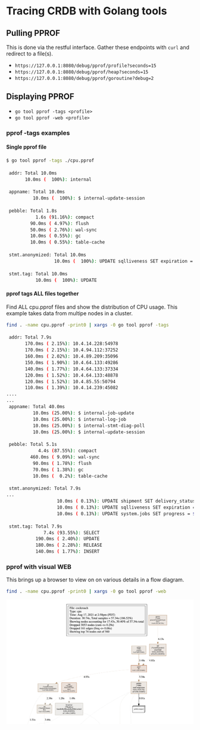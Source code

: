 # Tracing CRDB with Golang tools


## Pulling PPROF

This is done via the restful interface.  Gather these endpoints
with `curl` and redirect to a file(s).

* `https://127.0.0.1:8080/debug/pprof/profile?seconds=15`
* `https://127.0.0.1:8080/debug/pprof/heap?seconds=15`
* `https://127.0.0.1:8080/debug/pprof/goroutine?debug=2`


## Displaying PPROF 

* `go tool pprof -tags <profile>`
* `go tool pprof -web <profile>`


### pprof -tags examples


#### Single pprof file

```bash
$ go tool pprof -tags ./cpu.pprof

 addr: Total 10.0ms
       10.0ms (  100%): internal

 appname: Total 10.0ms
          10.0ms (  100%): $ internal-update-session

 pebble: Total 1.8s
           1.6s (91.16%): compact
         90.0ms ( 4.97%): flush
         50.0ms ( 2.76%): wal-sync
         10.0ms ( 0.55%): gc
         10.0ms ( 0.55%): table-cache

 stmt.anonymized: Total 10.0ms
                  10.0ms (  100%): UPDATE sqlliveness SET expiration = $1 WHERE session_id = $2 RETURNING session_id

 stmt.tag: Total 10.0ms
           10.0ms (  100%): UPDATE

```

#### pprof tags ALL files together

Find ALL cpu.pprof files and show the distribution of CPU usage.  This example takes data
from multipe nodes in a cluster.

```bash
find . -name cpu.pprof -print0 | xargs -0 go tool pprof -tags

 addr: Total 7.9s
       170.0ms ( 2.15%): 10.4.14.228:54978
       170.0ms ( 2.15%): 10.4.94.112:37252
       160.0ms ( 2.02%): 10.4.89.209:35096
       150.0ms ( 1.90%): 10.4.64.133:49286
       140.0ms ( 1.77%): 10.4.64.133:37334
       120.0ms ( 1.52%): 10.4.64.133:48878
       120.0ms ( 1.52%): 10.4.85.55:50794
       110.0ms ( 1.39%): 10.4.14.239:45082
....
...
 appname: Total 40.0ms
          10.0ms (25.00%): $ internal-job-update
          10.0ms (25.00%): $ internal-log-job
          10.0ms (25.00%): $ internal-stmt-diag-poll
          10.0ms (25.00%): $ internal-update-session

 pebble: Total 5.1s
            4.4s (87.55%): compact
         460.0ms ( 9.09%): wal-sync
          90.0ms ( 1.78%): flush
          70.0ms ( 1.38%): gc
          10.0ms (  0.2%): table-cache

 stmt.anonymized: Total 7.9s
...
                   10.0ms ( 0.13%): UPDATE shipment SET delivery_status = $1, tracking_registration_status = $2, updated_on = $3 WHERE shipment.id = $4 RETURNING shipment.id, shipment.delivery_status, shipment.tracking_number, shipment.tracking_number_override, shipment.tracking_url, shipment.courier, shipment.checkpoints, shipment.expected_delivery_date, shipment.created_on, shipment.updated_on, shipment.cancelled_on, shipment.merchant_id, shipment.registration_ttl, shipment.tracking_id, shipment.platform_id, shipment.tracking_status_override, shipment.status, shipment.tracking_registration_status, shipment.gdpr_erased_dt, shipment.consumer_status
                   10.0ms ( 0.13%): UPDATE sqlliveness SET expiration = $1 WHERE session_id = $2 RETURNING session_id
                   10.0ms ( 0.13%): UPDATE system.jobs SET progress = $2 WHERE id = $1

 stmt.tag: Total 7.9s
              7.4s (93.55%): SELECT
           190.0ms ( 2.40%): UPDATE
           180.0ms ( 2.28%): RELEASE
           140.0ms ( 1.77%): INSERT
```

### pprof with visual WEB 

This brings up a browser to view on on various details in a flow diagram.

```bash
find . -name cpu.pprof -print0 | xargs -0 go tool pprof -web
```

![go tool pprof -web](gotoolppweb.png)
